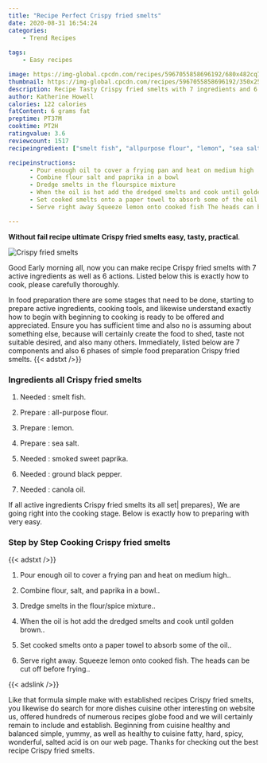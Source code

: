 ```yaml
---
title: "Recipe Perfect Crispy fried smelts"
date: 2020-08-31 16:54:24
categories:
    - Trend Recipes
    
tags:
    - Easy recipes

image: https://img-global.cpcdn.com/recipes/5967055858696192/680x482cq70/crispy-fried-smelts-recipe-main-photo.jpg
thumbnail: https://img-global.cpcdn.com/recipes/5967055858696192/350x250cq70/crispy-fried-smelts-recipe-main-photo.jpg
description: Recipe Tasty Crispy fried smelts with 7 ingredients and 6 stages of easy cooking.
author: Katherine Howell
calories: 122 calories
fatContent: 6 grams fat
preptime: PT37M
cooktime: PT2H
ratingvalue: 3.6
reviewcount: 1517
recipeingredient: ["smelt fish", "allpurpose flour", "lemon", "sea salt", "smoked sweet paprika", "ground black pepper", "canola oil"]

recipeinstructions: 
      - Pour enough oil to cover a frying pan and heat on medium high 
      - Combine flour salt and paprika in a bowl 
      - Dredge smelts in the flourspice mixture 
      - When the oil is hot add the dredged smelts and cook until golden brown 
      - Set cooked smelts onto a paper towel to absorb some of the oil 
      - Serve right away Squeeze lemon onto cooked fish The heads can be cut off before frying

---
```




**Without fail recipe ultimate Crispy fried smelts easy, tasty, practical**. 


![Crispy fried smelts](https://img-global.cpcdn.com/recipes/5967055858696192/680x482cq70/crispy-fried-smelts-recipe-main-photo.jpg "Crispy fried smelts")




Good Early morning all, now you can make recipe Crispy fried smelts with 7 active ingredients as well as 6 actions. Listed below this is exactly how to cook, please carefully thoroughly.

In food preparation there are some stages that need to be done, starting to prepare active ingredients, cooking tools, and likewise understand exactly how to begin with beginning to cooking is ready to be offered and appreciated. Ensure you has sufficient time and also no is assuming about something else, because will certainly create the food to shed, taste not suitable desired, and also many others. Immediately, listed below are 7 components and also 6 phases of simple food preparation Crispy fried smelts.
{{< adstxt />}}

### Ingredients all Crispy fried smelts


1. Needed  : smelt fish.

1. Prepare  : all-purpose flour.

1. Prepare  : lemon.

1. Prepare  : sea salt.

1. Needed  : smoked sweet paprika.

1. Needed  : ground black pepper.

1. Needed  : canola oil.



If all active ingredients Crispy fried smelts its all set| prepares}, We are going right into the cooking stage. Below is exactly how to preparing with very easy.

### Step by Step Cooking Crispy fried smelts

{{< adstxt />}}


1. Pour enough oil to cover a frying pan and heat on medium high..



1. Combine flour, salt, and paprika in a bowl..



1. Dredge smelts in the flour/spice mixture..



1. When the oil is hot add the dredged smelts and cook until golden brown..



1. Set cooked smelts onto a paper towel to absorb some of the oil..



1. Serve right away. Squeeze lemon onto cooked fish. The heads can be cut off before frying..





{{< adslink />}}

Like that formula simple make with established recipes Crispy fried smelts, you likewise do search for more dishes cuisine other interesting on website us, offered hundreds of numerous recipes globe food and we will certainly remain to include and establish. Beginning from cuisine healthy and balanced simple, yummy, as well as healthy to cuisine fatty, hard, spicy, wonderful, salted acid is on our web page. Thanks for checking out the best recipe Crispy fried smelts.
